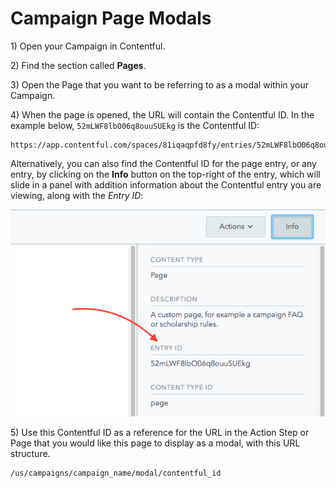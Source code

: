 # Campaign Page Modals

1\) Open your Campaign in Contentful.

2\) Find the section called **Pages**.

3\) Open the Page that you want to be referring to as a modal within your Campaign.

4\) When the page is opened, the URL will contain the Contentful ID. In the example below, `52mLWF8lbO06q8ouuSUEkg` is the Contentful ID:

```text
https://app.contentful.com/spaces/81iqaqpfd8fy/entries/52mLWF8lbO06q8ouuSUEkg
```

Alternatively, you can also find the Contentful ID for the page entry, or any entry, by clicking on the **Info** button on the top-right of the entry, which will slide in a panel with addition information about the Contentful entry you are viewing, along with the _Entry ID_:

![Contentful Entry Info Sidebar](../../.gitbook/assets/contentful-entry-info-sidebar.png)

5\) Use this Contentful ID as a reference for the URL in the Action Step or Page that you would like this page to display as a modal, with this URL structure.

```text
/us/campaigns/campaign_name/modal/contentful_id
```

